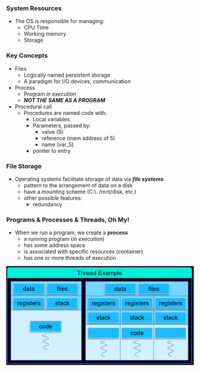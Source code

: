 ### System Resources
- The OS is responsible for managing:
	- CPU Time
	- Working memory
	- Storage

### Key Concepts
- Files
	- Logically named persistent storage
	- A paradigm for I/O devices, communication
- Process
	- Program *in execution*
	- ***NOT THE SAME AS A PROGRAM***
- Procedural call
	- Procedures are named code with:
		- Local variables
		- Parameters, passed by:
			- value (5)
			- reference (mem address of 5)
			- name (var_5)
		- pointer to entry

### File Storage
- Operating systems facilitate storage of data via ***file systems***
	- pattern to the arrangement of data on a disk
	- have a mounting scheme (C:\\. /mnt/disk, etc.)
	- other possible features:
		- redundancy

### Programs & Processes & Threads, Oh My!
- When we run a program, we create a ***process***
	- a running program (*in execution*)
	- has some address space
	- is associated with specific resources (container)
	- has one or more threads of execution

![](../zassets/Pasted%20image%2020230907161805.png)

